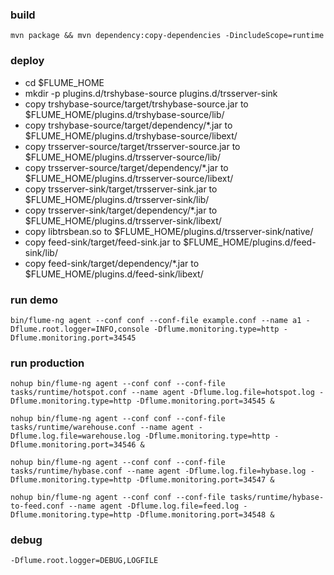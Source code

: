 ### build
    mvn package && mvn dependency:copy-dependencies -DincludeScope=runtime

### deploy
* cd $FLUME_HOME
* mkdir -p plugins.d/trshybase-source plugins.d/trsserver-sink
* copy trshybase-source/target/trshybase-source.jar to $FLUME_HOME/plugins.d/trshybase-source/lib/
* copy trshybase-source/target/dependency/*.jar to $FLUME_HOME/plugins.d/trshybase-source/libext/
* copy trsserver-source/target/trsserver-source.jar to $FLUME_HOME/plugins.d/trsserver-source/lib/
* copy trsserver-source/target/dependency/*.jar to $FLUME_HOME/plugins.d/trsserver-source/libext/
* copy trsserver-sink/target/trsserver-sink.jar to $FLUME_HOME/plugins.d/trsserver-sink/lib/
* copy trsserver-sink/target/dependency/*.jar to $FLUME_HOME/plugins.d/trsserver-sink/libext/
* copy libtrsbean.so to $FLUME_HOME/plugins.d/trsserver-sink/native/
* copy feed-sink/target/feed-sink.jar to $FLUME_HOME/plugins.d/feed-sink/lib/
* copy feed-sink/target/dependency/*.jar to $FLUME_HOME/plugins.d/feed-sink/libext/

### run demo

    bin/flume-ng agent --conf conf --conf-file example.conf --name a1 -Dflume.root.logger=INFO,console -Dflume.monitoring.type=http -Dflume.monitoring.port=34545

### run production
	nohup bin/flume-ng agent --conf conf --conf-file tasks/runtime/hotspot.conf --name agent -Dflume.log.file=hotspot.log -Dflume.monitoring.type=http -Dflume.monitoring.port=34545 &

	nohup bin/flume-ng agent --conf conf --conf-file tasks/runtime/warehouse.conf --name agent -Dflume.log.file=warehouse.log -Dflume.monitoring.type=http -Dflume.monitoring.port=34546 &

	nohup bin/flume-ng agent --conf conf --conf-file tasks/runtime/hybase.conf --name agent -Dflume.log.file=hybase.log -Dflume.monitoring.type=http -Dflume.monitoring.port=34547 &

	nohup bin/flume-ng agent --conf conf --conf-file tasks/runtime/hybase-to-feed.conf --name agent -Dflume.log.file=feed.log -Dflume.monitoring.type=http -Dflume.monitoring.port=34548 &

### debug
	-Dflume.root.logger=DEBUG,LOGFILE